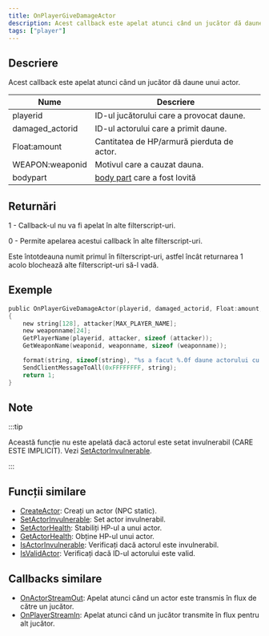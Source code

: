 ```yaml
---
title: OnPlayerGiveDamageActor
description: Acest callback este apelat atunci când un jucător dă daune unui actor.
tags: ["player"]
---
```


<VersionWarn name='callback' version='SA-MP 0.3.7' />

## Descriere

Acest callback este apelat atunci când un jucător dă daune unui actor.

| Nume            | Descriere                                              |
|-----------------|--------------------------------------------------------|
| playerid        | ID-ul jucătorului care a provocat daune.               |
| damaged_actorid | ID-ul actorului care a primit daune.                   |
| Float:amount    | Cantitatea de HP/armură pierduta de actor.             |
| WEAPON:weaponid | Motivul care a cauzat dauna.                           |
| bodypart        | [body part](../resources/bodyparts) care a fost lovită |

## Returnări

1 - Callback-ul nu va fi apelat în alte filterscript-uri.

0 - Permite apelarea acestui callback în alte filterscript-uri.

Este întotdeauna numit primul în filterscript-uri, astfel încât returnarea 1 acolo blochează alte filterscript-uri să-l vadă.

## Exemple

```c
public OnPlayerGiveDamageActor(playerid, damaged_actorid, Float:amount, WEAPON:weaponid, bodypart)
{
    new string[128], attacker[MAX_PLAYER_NAME];
    new weaponname[24];
    GetPlayerName(playerid, attacker, sizeof (attacker));
    GetWeaponName(weaponid, weaponname, sizeof (weaponname));

    format(string, sizeof(string), "%s a facut %.0f daune actorului cu ID %d, arma: %s", attacker, amount, damaged_actorid, weaponname);
    SendClientMessageToAll(0xFFFFFFFF, string);
    return 1;
}
```

## Note

:::tip

Această funcție nu este apelată dacă actorul este setat invulnerabil (CARE ESTE IMPLICIT). Vezi [SetActorInvulnerable](../functions/SetActorInvulnerable).

:::

## Funcții similare

- [CreateActor](../functions/CreateActor): Creați un actor (NPC static).
- [SetActorInvulnerable](../functions/SetActorInvulnerable): Set actor invulnerabil.
- [SetActorHealth](../functions/SetActorHealth): Stabiliți HP-ul a unui actor.
- [GetActorHealth](../functions/GetActorHealth): Obține HP-ul unui actor.
- [IsActorInvulnerable](../functions/IsActorInvulnerable): Verificați dacă actorul este invulnerabil.
- [IsValidActor](../functions/IsValidActor): Verificați dacă ID-ul actorului este valid.

## Callbacks similare

- [OnActorStreamOut](OnActorStreamOut): Apelat atunci când un actor este transmis în flux de către un jucător.
- [OnPlayerStreamIn](OnPlayerStreamIn): Apelat atunci când un jucător transmite în flux pentru alt jucător.
